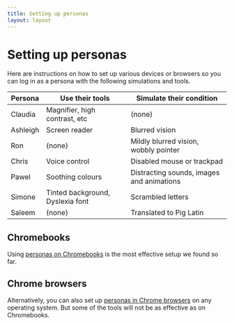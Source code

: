 ```yaml
---
title: Setting up personas
layout: layout
---
```


# Setting up personas

Here are instructions on how to set up various devices or browsers so you can log in as a persona with the following simulations and tools.

| Persona  | Use their tools                              | Simulate their condition                  |
| -------- | -------------------------------- | ----------------------------------------- |
| Claudia  | Magnifier, high contrast, etc    | (none)                                    |
| Ashleigh | Screen reader                    | Blurred vision                            |
| Ron      | (none)                           | Mildly blurred vision, wobbly pointer     |
| Chris    | Voice control                    | Disabled mouse or trackpad                |
| Pawel    | Soothing colours                 | Distracting sounds, images and animations |
| Simone   | Tinted background, Dyslexia font | Scrambled letters                         |
| Saleem   | (none)                           | Translated to Pig Latin                   |


## Chromebooks

Using [personas on Chromebooks](chromebook.html) is the most effective setup we found so far.


## Chrome browsers

Alternatively, you can also set up [personas in Chrome browsers](chrome.html) on any operating system. But some of the tools will not be as effective as on Chromebooks.
